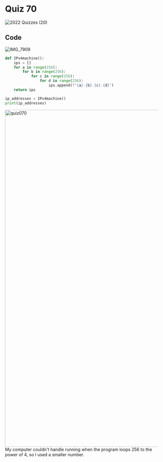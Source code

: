 # Quiz 70
![2022  Quizzes (20)](https://github.com/aineethitari/unit4_repo/assets/112055062/1ce49799-9c2d-421f-9906-ee86cb5a01c9)
## Code
![IMG_7909](https://github.com/aineethitari/unit4_repo/assets/112055062/cb0e9149-8e67-452a-8f73-63d8f38b0a0a)
```.py
def IPv4machine():
    ips = []
    for a in range(256):
        for b in range(256):
            for c in range(256):
                for d in range(256):
                    ips.append(f"{a}.{b}.{c}.{d}")
    return ips

ip_addresses = IPv4machine()
print(ip_addresses)
```
<img width="1111" alt="quiz070" src="https://github.com/aineethitari/unit4_repo/assets/112055062/daef1c46-b7b9-439c-8aa6-74929b209fed">
My computer couldn't handle running when the program loops 256 to the power of 4, so I used a smaller number.
